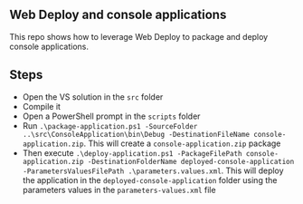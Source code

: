 ## Web Deploy and console applications

This repo shows how to leverage Web Deploy to package and deploy console applications.

## Steps

 - Open the VS solution in the `src` folder
 - Compile it
 - Open a PowerShell prompt in the `scripts` folder
 - Run `.\package-application.ps1 -SourceFolder ..\src\ConsoleApplication\bin\Debug -DestinationFileName console-application.zip`. This will create a `console-application.zip` package
 - Then execute `.\deploy-application.ps1 -PackageFilePath console-application.zip -DestinationFolderName deployed-console-application -ParametersValuesFilePath .\parameters.values.xml`. This will deploy the application in the `deployed-console-application` folder using the parameters values in the `parameters-values.xml` file
